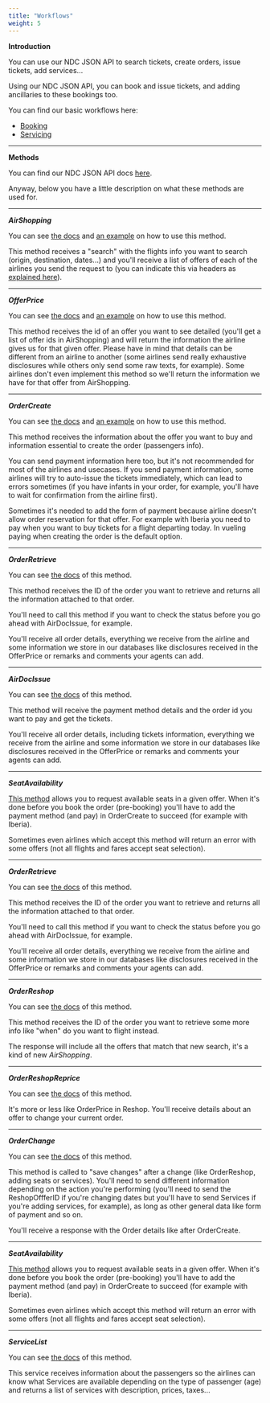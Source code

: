 ```yaml
---
title: "Workflows"
weight: 5
---
```


**Introduction**

You can use our NDC JSON API to search tickets, create orders, issue tickets, add services...

Using our NDC JSON API, you can book and issue tickets, and adding ancillaries to these bookings too.

You can find our basic workflows here:

- [Booking](https://dev-guides.airgateway.net/workflows/booking/)
- [Servicing](https://dev-guides.airgateway.net/workflows/servicing/)

----

**Methods**

You can find our NDC JSON API docs [here](https://api.airgateway.net/v1.1/swagger-ui/).

Anyway, below you have a little description on what these methods are used for.

----

***AirShopping***

You can see [the docs](https://api.airgateway.net/v1.1/swagger-ui/#!/NDC_Methods/AirDocIssue_Post) and [an example](https://docs.airgateway.net/?version=latest#2e6c3925-7fc9-4675-a633-4e218762e98d) on how to use this method.

This method receives a "search" with the flights info you want to search (origin, destination, dates...) and you'll receive a list of offers of each of the airlines you send the request to (you can indicate this via headers as [explained here](https://dev-guides.airgateway.net/getting_started/sending_requests_to_our_ndc_api/)).

----

***OfferPrice***

You can see [the docs](https://api.airgateway.net/v1.1/swagger-ui/#!/NDC_Methods/OfferPrice_Post) and [an example](https://docs.airgateway.net/?version=latest#e6a12080-535a-4083-81d3-ece0841aeffd) on how to use this method.

This method receives the id of an offer you want to see detailed (you'll get a list of offer ids in AirShopping) and will return the information the airline gives us for that given offer. Please have in mind that details can be different from an airline to another (some airlines send really exhaustive disclosures while others only send some raw texts, for example). Some airlines don't even implement this method so we'll return the information we have for that offer from AirShopping.

----

***OrderCreate***

You can see [the docs](https://api.airgateway.net/v1.1/swagger-ui/#!/NDC_Methods/OrderCreate_Post) and [an example](https://docs.airgateway.net/?version=latest#57433cd3-b160-4a35-8e7a-a465c8d5b96e) on how to use this method.

This method receives the information about the offer you want to buy and information essential to create the order (passengers info).

You can send payment information here too, but it's not recommended for most of the airlines and usecases. If you send payment information, some airlines will try to auto-issue the tickets immediately, which can lead to errors sometimes (if you have infants in your order, for example, you'll have to wait for confirmation from the airline first).

Sometimes it's needed to add the form of payment because airline doesn't allow order reservation for that offer. For example with Iberia you need to pay when you want to buy tickets for a flight departing today. In vueling paying when creating the order is the default option.

----

***OrderRetrieve***

You can see [the docs](https://api.airgateway.net/v1.1/swagger-ui/#!/NDC_Methods/OrderRetrieve_Post) of this method.

This method receives the ID of the order you want to retrieve and returns all the information attached to that order.

You'll need to call this method if you want to check the status before you go ahead with AirDocIssue, for example.

You'll receive all order details, everything we receive from the airline and some information we store in our databases like disclosures received in the OfferPrice or remarks and comments your agents can add.

----

***AirDocIssue***

You can see [the docs](https://api.airgateway.net/v1.1/swagger-ui/#!/NDC_Methods/AirDocIssue_Post) of this method.

This method will receive the payment method details and the order id you want to pay and get the tickets.

You'll receive all order details, including tickets information, everything we receive from the airline and some information we store in our databases like disclosures received in the OfferPrice or remarks and comments your agents can add.

----

***SeatAvailability***

[This method](https://api.airgateway.net/v1.1/swagger-ui/#!/NDC_Methods/SeatAvailability_Post) allows you to request available seats in a given offer. When it's done before you book the order (pre-booking) you'll have to add the payment method (and pay) in OrderCreate to succeed (for example with Iberia).

Sometimes even airlines which accept this method will return an error with some offers (not all flights and fares accept seat selection).

----

***OrderRetrieve***

You can see [the docs](https://api.airgateway.net/v1.1/swagger-ui/#!/NDC_Methods/OrderRetrieve_Post) of this method.

This method receives the ID of the order you want to retrieve and returns all the information attached to that order.

You'll need to call this method if you want to check the status before you go ahead with AirDocIssue, for example.

You'll receive all order details, everything we receive from the airline and some information we store in our databases like disclosures received in the OfferPrice or remarks and comments your agents can add.

----

***OrderReshop***

You can see [the docs](https://api.airgateway.net/v1.1/swagger-ui/#!/NDC_Methods/OrderReshop_Post) of this method.

This method receives the ID of the order you want to retrieve some more info like "when" do you want to flight instead.

The response will include all the offers that match that new search, it's a kind of new *AirShopping*.

----

***OrderReshopReprice***

You can see [the docs](https://api.airgateway.net/v1.1/swagger-ui/#!/NDC_Methods/OrderReshopReprice_Post) of this method.

It's more or less like OrderPrice in Reshop. You'll receive details about an offer to change your current order.

----

***OrderChange***

You can see [the docs](https://api.airgateway.net/v1.1/swagger-ui/#!/NDC_Methods/OrderChange_Post) of this method.

This method is called to "save changes" after a change (like OrderReshop, adding seats or services). You'll need to send different information depending on the action you're performing (you'll need to send the ReshopOffferID if you're changing dates but you'll have to send Services if you're adding services, for example), as long as other general data like form of payment and so on.

You'll receive a response with the Order details like after OrderCreate.

----


***SeatAvailability***

[This method](https://api.airgateway.net/v1.1/swagger-ui/#!/NDC_Methods/SeatAvailability_Post) allows you to request available seats in a given offer. When it's done before you book the order (pre-booking) you'll have to add the payment method (and pay) in OrderCreate to succeed (for example with Iberia).

Sometimes even airlines which accept this method will return an error with some offers (not all flights and fares accept seat selection).

----

***ServiceList***

You can see [the docs](https://api.airgateway.net/v1.1/swagger-ui/#!/NDC_Methods/ServiceList_Post) of this method.

This service receives information about the passengers so the airlines can know what Services are available depending on the type of passenger (age) and returns a list of services with description, prices, taxes...